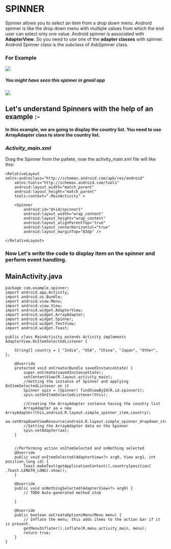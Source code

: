 # SPINNER
Spinner allows you to select an item from a _drop down_ menu.
Android spinner is like the drop down menu with multiple values from which the end user can select only one value.
Android spinner is associated with **AdapterView**. So you need to use one of the **adapter classes** with spinner.
Android Spinner class is the subclass of AsbSpinner class.

### For Example

 <img src= "http://3.bp.blogspot.com/-d1pt2GTOZ-I/UjxbCVF-rlI/AAAAAAABGPc/Ed43IyMjGSo/s1600/android-spinner-style-01.PNG">
 
 ##### You might have seen this spinner in gmail app
 
 <img src= "https://www.tutorialspoint.com/android/images/spinner11.jpg">
 
 ## Let's understand Spinners with the help of an example :-
 
 #### In this example, we are going to display the country list. You need to use **ArrayAdapter** class to store the country list.
 
### _Activity_main.xml_ 

Drag the Spinner from the pallete, now the activity_main.xml file will like this:

```
<RelativeLayout xmlns:androclass="http://schemas.android.com/apk/res/android"  
    xmlns:tools="http://schemas.android.com/tools"  
    android:layout_width="match_parent"  
    android:layout_height="match_parent"  
    tools:context=".MainActivity" >  
  
    <Spinner  
        android:id="@+id/spinner1"  
        android:layout_width="wrap_content"  
        android:layout_height="wrap_content"  
        android:layout_alignParentTop="true"  
        android:layout_centerHorizontal="true"  
        android:layout_marginTop="83dp" />  
  
</RelativeLayout>
```
### Now Let's write the code to display item on the spinner and perform event handling.

## MainActivity.java 

```
package com.example.spinner;  
import android.app.Activity;  
import android.os.Bundle;  
import android.view.Menu;  
import android.view.View;  
import android.widget.AdapterView;  
import android.widget.ArrayAdapter;  
import android.widget.Spinner;  
import android.widget.TextView;  
import android.widget.Toast;  
  
public class MainActivity extends Activity implements  
AdapterView.OnItemSelectedListener {  
  
    String[] country = { "India", "USA", "China", "Japan", "Other",  };  
  
    @Override  
    protected void onCreate(Bundle savedInstanceState) {  
        super.onCreate(savedInstanceState);  
        setContentView(R.layout.activity_main);  
        //Getting the instance of Spinner and applying OnItemSelectedListener on it  
        Spinner spin = (Spinner) findViewById(R.id.spinner1);  
        spin.setOnItemSelectedListener(this);  
          
        //Creating the ArrayAdapter instance having the country list  
        ArrayAdapter aa = new ArrayAdapter(this,android.R.layout.simple_spinner_item,country);  
        aa.setDropDownViewResource(android.R.layout.simple_spinner_dropdown_item);  
        //Setting the ArrayAdapter data on the Spinner  
        spin.setAdapter(aa);  
    }  
  
      
    //Performing action onItemSelected and onNothing selected  
    @Override  
    public void onItemSelected(AdapterView<?> arg0, View arg1, int position,long id) {  
        Toast.makeText(getApplicationContext(),country[position] ,Toast.LENGTH_LONG).show();  
    }  
  
    @Override  
    public void onNothingSelected(AdapterView<?> arg0) {  
        // TODO Auto-generated method stub  
          
    }  
  
    @Override  
    public boolean onCreateOptionsMenu(Menu menu) {  
        // Inflate the menu; this adds items to the action bar if it is present.  
        getMenuInflater().inflate(R.menu.activity_main, menu);  
        return true;  
    }  
}  
```


 
 
